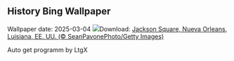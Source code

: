 ## History Bing Wallpaper
Wallpaper date: 2025-03-04
![](https://www.bing.com/th?id=OHR.MardiGrasJackson_ES-ES6628104190_UHD.jpg&w=1000)Download: [Jackson Square, Nueva Orleans, Luisiana, EE. UU. (© SeanPavonePhoto/Getty Images)](https://www.bing.com/th?id=OHR.MardiGrasJackson_ES-ES6628104190_UHD.jpg)

Auto get programm by LtgX
